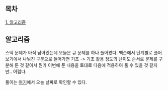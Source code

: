 ## 목차
[1. 알고리즘](#알고리즘)

## 알고리즘
스택 문제가 아직 남아있는데 오늘은 큐 문제를 하나 풀어봤다. 백준에서 단계별로 풀어보기에서 나눠진 구분으로 들어가면 기초 -> 기초 활용 정도의 난이도 순서로 문제를 구분해 둔 것 같아서 뭔가 이번에 푼 내용을 토대로 다음에 적용하여 풀 수 있을 것 같지만.. 어렵다.   

풀이는 [여기](https://velog.io/@ohju96/Algorithm)에서 오늘 날짜로 확인할 수 있다.